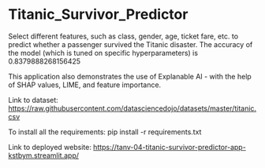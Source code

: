 # Titanic_Survivor_Predictor
 
Select different features, such as class, gender, age, ticket fare, etc. to predict whether a passenger survived the Titanic disaster. The accuracy of the model (which is tuned on specific hyperparameters) is 0.8379888268156425

This application also demonstrates the use of Explanable AI - with the help of SHAP values, LIME, and feature importance.

Link to dataset: https://raw.githubusercontent.com/datasciencedojo/datasets/master/titanic.csv

To install all the requirements: pip install -r requirements.txt

Link to deployed website: https://tanv-04-titanic-survivor-predictor-app-kstbym.streamlit.app/
